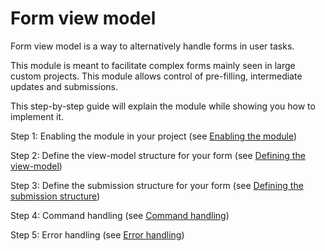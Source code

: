 # Form view model

Form view model is a way to alternatively handle forms in user tasks.

This module is meant to facilitate complex forms mainly seen in large custom projects.
This module allows control of pre-filling, intermediate updates and submissions.

This step-by-step guide will explain the module while showing you how to implement it.

Step 1: Enabling the module in your project (see [Enabling the module](enabling-the-module.md))

Step 2: Define the view-model structure for your form (see [Defining the view-model](defining-the-view-model.md))

Step 3: Define the submission structure for your form (see [Defining the submission structure](defining-the-submission-structure.md))

Step 4: Command handling (see [Command handling](command-handling.md))

Step 5: Error handling (see [Error handling](error-handling.md))
